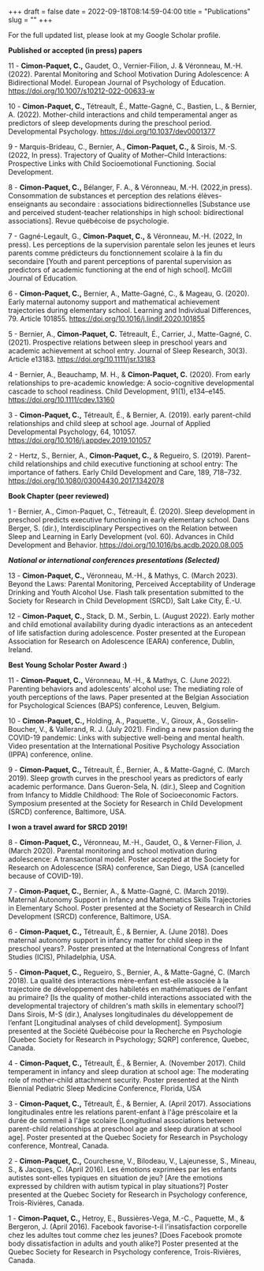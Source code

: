 +++
draft = false
date = 2022-09-18T08:14:59-04:00
title = "Publications"
slug = ""
+++

For the full updated list, please look at my Google Scholar profile.

**Published or accepted (in press) papers**

11 - **Cimon-Paquet, C.,** Gaudet, O., Vernier-Filion, J. & Véronneau, M.-H. (2022). Parental Monitoring and School Motivation During Adolescence: A Bidirectional Model. European Journal of Psychology of Education. https://doi.org/10.1007/s10212-022-00633-w

10 -  **Cimon-Paquet, C.,**  Tétreault, É., Matte-Gagné, C., Bastien, L., & Bernier, A. (2022). Mother-child interactions and child temperamental anger as predictors of sleep developments during the preschool period. Developmental Psychology. https://doi.org/10.1037/dev0001377

9 -	Marquis-Brideau, C., Bernier, A., **Cimon-Paquet, C.,**  & Sirois, M.-S. (2022, In press). Trajectory of Quality of Mother–Child Interactions: Prospective Links with Child Socioemotional Functioning. Social Development.

8 -	**Cimon-Paquet, C.,**  Bélanger, F. A., & Véronneau, M.-H. (2022,in press). Consommation de substances et perception des relations élèves-enseignants au secondaire : associations bidirectionnelles [Substance use and perceived student-teacher relationships in high school: bidirectional associations]. Revue québécoise de psychologie.

7 - Gagné-Legault, G., **Cimon-Paquet, C.,** & Véronneau, M.-H. (2022, In press). Les perceptions de la supervision parentale selon les jeunes et leurs parents comme prédicteurs du fonctionnement scolaire à la fin du secondaire [Youth and parent perceptions of parental supervision as predictors of academic functioning at the end of high school]. McGill Journal of Education.

6 -	**Cimon-Paquet, C.,** Bernier, A., Matte-Gagné, C., & Mageau, G. (2020). Early maternal autonomy support and mathematical achievement trajectories during elementary school. Learning and Individual Differences, 79. Article 101855. https://doi.org/10.1016/j.lindif.2020.101855

5 -	Bernier, A., **Cimon-Paquet, C.** Tétreault, É., Carrier, J., Matte-Gagné, C. (2021). Prospective relations between sleep in preschool years and academic achievement at school entry. Journal of Sleep Research, 30(3). Article e13183. https://doi.org/10.1111/jsr.13183

4 -	Bernier, A., Beauchamp, M. H., & **Cimon-Paquet, C.** (2020). From early relationships to pre-academic knowledge: A socio-cognitive developmental cascade to school readiness. Child Development, 91(1), e134–e145. https://doi.org/10.1111/cdev.13160

3 -	**Cimon-Paquet, C.,** Tétreault, É., & Bernier, A. (2019). early parent-child relationships and child sleep at school age. Journal of Applied Developmental Psychology, 64, 101057. https://doi.org/10.1016/j.appdev.2019.101057

2 -	Hertz, S., Bernier, A., **Cimon-Paquet, C.,** & Regueiro, S. (2019). Parent–child relationships and child executive functioning at school entry: The importance of fathers. Early Child Development and Care, 189, 718–732. https://doi.org/10.1080/03004430.2017.1342078

**Book Chapter (peer reviewed)**

1 -	Bernier, A., Cimon-Paquet, C., Tétreault, É. (2020). Sleep development in preschool predicts executive functioning in early elementary school. Dans Berger, S. (dir.), Interdisciplinary Perspectives on the Relation between Sleep and Learning in Early Development (vol. 60). Advances in Child Development and Behavior. https://doi.org/10.1016/bs.acdb.2020.08.005

***National or international conferences presentations (Selected)***

13 -	**Cimon-Paquet, C.,** Véronneau, M.-H., & Mathys, C. (March 2023). Beyond the Laws: Parental Monitoring, Perceived Acceptability of Underage Drinking and Youth Alcohol Use. Flash talk presentation submitted to the Society for Research in Child Development (SRCD), Salt Lake City, É.-U.

12 -	**Cimon-Paquet, C.,** Stack, D. M., Serbin, L. (August 2022). Early mother and child emotional availability during dyadic interactions as an antecedent of life satisfaction during adolescence. Poster presented at the European Association for Research on Adolescence (EARA) conference, Dublin, Ireland.

**Best Young Scholar Poster Award :)**

11 -	**Cimon-Paquet, C.,** Véronneau, M.-H., & Mathys, C. (June 2022). Parenting behaviors and adolescents’ alcohol use: The mediating role of youth perceptions of the laws. Paper presented at the Belgian Association for Psychological Sciences (BAPS) conference, Leuven, Belgium.

10 -	**Cimon-Paquet, C.,** Holding, A., Paquette., V., Giroux, A., Gosselin-Boucher, V., & Vallerand, R. J. (July 2021). Finding a new passion during the COVID-19 pandemic: Links with subjective well-being and mental health. Video presentation at the International Positive Psychology Association (IPPA) conference, online.

9 -	**Cimon-Paquet, C.,** Tétreault, É., Bernier, A., & Matte-Gagné, C. (March 2019). Sleep growth curves in the preschool years as predictors of early academic performance. Dans Gueron-Sela, N. (dir.), Sleep and Cognition from Infancy to Middle Childhood: The Role of Socioeconomic Factors. Symposium presented at the Society for Research in Child Development (SRCD) conference, Baltimore, USA.

**I won a travel award for SRCD 2019!**

8 -	**Cimon-Paquet, C.,** Véronneau, M.-H., Gaudet, O., & Verner-Filion, J. (March 2020). Parental monitoring and school motivation during adolescence: A transactional model. Poster accepted at the Society for Research on Adolescence (SRA) conference, San Diego, USA (cancelled because of COVID-19).

7 -	**Cimon-Paquet, C.,** Bernier, A., & Matte-Gagné, C. (March 2019). Maternal Autonomy Support in Infancy and Mathematics Skills Trajectories in Elementary School. Poster presented at the Society of Research in Child Development (SRCD) conference, Baltimore, USA.

6 -	**Cimon-Paquet, C.,** Tétreault, É., & Bernier, A. (June 2018). Does maternal autonomy support in infancy matter for child sleep in the preschool years?. Poster presented at the International Congress of Infant Studies (ICIS), Philadelphia, USA.

5 -	**Cimon-Paquet, C.,** Regueiro, S., Bernier, A., & Matte-Gagné, C. (March 2018). La qualité des interactions mère-enfant est-elle associée à la trajectoire de développement des habiletés en mathématiques de l'enfant au primaire? [Is the quality of mother-child interactions associated with the developmental trajectory of children's math skills in elementary school?] Dans Sirois, M-S (dir.), Analyses longitudinales du développement de l’enfant [Longitudinal analyses of child development]. Symposium presented at the Société Québécoise pour la Recherche en Psychologie [Quebec Society for Research in Psychology; SQRP] conference, Quebec, Canada.

4 -	**Cimon-Paquet, C.,** Tétreault, É., & Bernier, A. (November 2017). Child temperament in infancy and sleep duration at school age: The moderating role of mother-child attachment security. Poster presented at the Ninth Biennial Pediatric Sleep Medicine Conference, Florida, USA

3 -	**Cimon-Paquet, C.,** Tétreault, É., & Bernier, A. (April 2017). Associations longitudinales entre les relations parent-enfant à l'âge préscolaire et la durée de sommeil à l'âge scolaire [Longitudinal associations between parent-child relationships at preschool age and sleep duration at school age]. Poster presented at the Quebec Society for Research in Psychology conference, Montreal, Canada.

2 -	**Cimon-Paquet, C.,** Courchesne, V., Bilodeau, V., Lajeunesse, S., Mineau, S., & Jacques, C. (April 2016). Les émotions exprimées par les enfants autistes sont-elles typiques en situation de jeu? [Are the emotions expressed by children with autism typical in play situations?] Poster presented at the Quebec Society for Research in Psychology conference, Trois-Rivières, Canada.

1 -	**Cimon-Paquet, C.,** Hetroy, E., Bussières-Vega, M.-C., Paquette, M., & Bergeron, J. (April 2016). Facebook favorise-t-il l’insatisfaction corporelle chez les adultes tout comme chez les jeunes? [Does Facebook promote body dissatisfaction in adults and youth alike?] Poster presented at the Quebec Society for Research in Psychology conference, Trois-Rivières, Canada.

